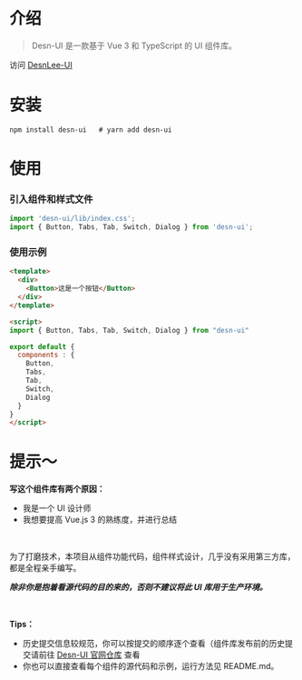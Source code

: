 # 介绍

> Desn-UI 是一款基于 Vue 3 和 TypeScript 的 UI 组件库。

访问 [DesnLee-UI](https://ui.desnlee.top)

# 安装

```shell
npm install desn-ui   # yarn add desn-ui
```

# 使用

### 引入组件和样式文件
```javascript
import 'desn-ui/lib/index.css';
import { Button, Tabs, Tab, Switch, Dialog } from 'desn-ui';
```

### 使用示例
```html
<template>
  <div>
    <Button>这是一个按钮</Button>
  </div>
</template>

<script>
import { Button, Tabs, Tab, Switch, Dialog } from "desn-ui"

export default {
  components : {
    Button,
    Tabs,
    Tab,
    Switch,
    Dialog
  }
}
</script>
```
# 提示～
**写这个组件库有两个原因：**

- 我是一个 UI 设计师
- 我想要提高 Vue.js 3 的熟练度，并进行总结

&nbsp;

为了打磨技术，本项目从组件功能代码，组件样式设计，几乎没有采用第三方库，都是全程亲手编写。

***除非你是抱着看源代码的目的来的，否则不建议将此 UI 库用于生产环境。***

&nbsp;

**Tips：**

- 历史提交信息较规范，你可以按提交的顺序逐个查看（组件库发布前的历史提交请前往 [Desn-UI 官网仓库](https://github.com/DesnLee/Desn-UI-Website) 查看
- 你也可以直接查看每个组件的源代码和示例，运行方法见 README.md。
